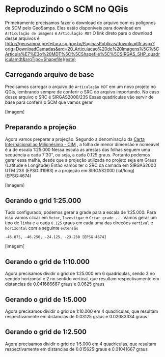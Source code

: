 # Reproduzindo o SCM no QGis

Primeiramente precisamos fazer o download do arquivo com os polígonos de SCM pelo GeoSampa. Eles estão disponíveis para download em `Articulação de imagens` e `Articulação MDT`
O link direto para o download desse arquivos é [http://geosampa.prefeitura.sp.gov.br/PaginasPublicas/downloadIfr.aspx?orig=DownloadCamadas&arq=20_Articulacao%20de%20Imagens%5C%5CArticula%E7%E3o%20MDT%5C%5CShapefile%5C%5CSIRGAS_SHP_quadriculamdt&arqTipo=Shapefile](este)

## Carregando arquivo de base

Precisamos carregar o arquivo de `Articulação MDT` em um novo projeto no QGis, lembrando sempre de conferir o SRC do arquivo importando. No caso desse arquivo o SRC é SIRGAS2000/23S
Essas quadrículas vão servir de base para conferir o SCM que vamos gerar

[Imagem]

## Preparando a projeção

Agora vamos preparar a projeção. Segundo a denominação da [Carta Internacional ao Milionésimo - CIM](http://coral.ufsm.br/cartografia/index.php?option=com_content&view=article&id=24%3Acartaninternacionalndonmundonaonmilionesimo-cimn&catid=14%3Abasico&Itemid=30) , a folha de menor dimensão e nomeável é a de escala 1:25.000
Nessa escala as arestas das folhas seguem uma sequencia a cada 7'30", ou seja, a cada 0.125 graus. Portanto podemos gerar essa malha, desde que a projeção utilizada no projeto seja em Graus (Latitude e Longitude)
Então vamos ter o SRC da camada em SIRGAS2000 UTM 23S (EPSG:31983) e a projeção em SIRGAS2000 (lat/long) (EPSG:4674)

[Imagem]

## Gerando o grid 1:25.000

Tudo configurado, podemos gerar a grade para a escala de 1:25.000. Para isso vamos clicar em `Vetor`, `Investigar` e `Criar grade ...`
Vamos gerar um tipo de `linha` e a cada `0.125` graus em cada uma das direções `vertival` e `horizontal` com a seguinte `extensão`

`-46.875, -46.250, -24.125, -23.250 [EPSG:4674]`

[imagem]

## Gerando o grid de 1:10.000

Agora precisamos dividir o grid de 1:25.000 em 6 quadriculas, sendo 3 no sentido horizontal e 2 no sentido vertical, que resultam respectivamente em distancias de 0.041666667 graus e 0.0625 graus

## Gerando o grid de 1:5.000

Agora precisamos dividir o grid de 1:10.000 em 4 quadriculas, que resultam respectivamente em distancias de 0.03125 graus e 0.02083334 graus

## Gerando o grid de 1:2.500

Agora precisamos dividir o grid de 1:5.000 em 4 quadriculas, que resultam respectivamente em distancias de 0.015625 graus e 0.01041667 graus





